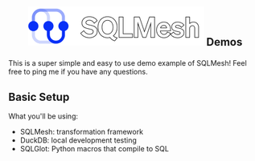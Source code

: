 <h2 align="center">

![](sqlmesh_logo.png) Demos

</h2>

This is a super simple and easy to use demo example of SQLMesh! Feel free to ping me if you have any questions.

## Basic Setup

What you'll be using:

- SQLMesh: transformation framework
- DuckDB: local development testing
- SQLGlot: Python macros that compile to SQL
